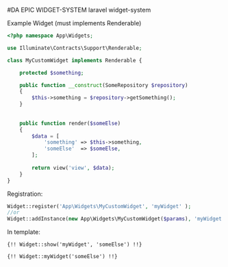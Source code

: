 #DA EPIC WIDGET-SYSTEM
laravel widget-system


Example Widget (must implements Renderable)
```php
<?php namespace App\Widgets;

use Illuminate\Contracts\Support\Renderable;

class MyCustomWidget implements Renderable { 

	protected $something;

	public function __construct(SomeRepository $repository)
	{
		$this->something = $repository->getSomething();
	}
	
	
	public function render($someElse)
	{
		$data = [
			'something' => $this->something,
			'someElse'  => $someElse,
		];
		
		return view('view', $data);
	}
}

```


Registration:
```php
Widget::register('App\Widgets\MyCustomWidget', 'myWidget' );
//or
Widget::addInstance(new App\Widgets\MyCustomWidget($params), 'myWidget' );
```

In template:
```tpl
{!! Widget::show('myWidget', 'someElse') !!}

{!! Widget::myWidget('someElse') !!}
```

